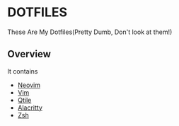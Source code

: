 # DOTFILES
These Are My Dotfiles(Pretty Dumb, Don't look at them!)
## Overview
It contains
- [Neovim](https://gitlab.com/phantrungson17/dots/-/tree/master/.config/nvim)
- [Vim](https://gitlab.com/phantrungson17/dots/-/blob/master/.vimrc)
- [Qtile](https://gitlab.com/phantrungson17/dots/-/tree/master/.config/qtile)
- [Alacritty](https://gitlab.com/phantrungson17/dots/-/tree/master/.config/alacritty)
- [Zsh](https://gitlab.com/phantrungson17/dots/-/blob/master/.zshrc)


